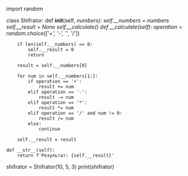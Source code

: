 import random

class Shifrator:
    def __init__(self, *numbers):
        self.__numbers = numbers
        self.__result = None
        self.__calculate()
    def __calculate(self):
        operation = random.choice(['+', '-', '*', '/'])

        if len(self.__numbers) == 0:
            self.__result = 0
            return

        result = self.__numbers[0]

        for num in self.__numbers[1:]:
            if operation == '+':
                result += num
            elif operation == '-':
                result -= num
            elif operation == '*':
                result *= num
            elif operation == '/' and num != 0:
                result /= num
            else:
                continue

        self.__result = result

    def __str__(self):
        return f'Результат: {self.__result}'

shifrator = Shifrator(10, 5, 3)
print(shifrator)

